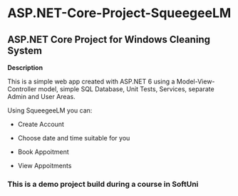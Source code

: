# ASP.NET-Core-Project-SqueegeeLM

## ASP.NET Core Project for Windows Cleaning System

**Description**

This is a simple web app created with ASP.NET 6 using a Model-View-Controller model, simple SQL Database, Unit Tests, Services, separate Admin and User Areas.

Using SqueegeeLM you can:

* Create Account

* Choose date and time suitable for you

* Book Appoitment

* View Appoitments


### This is a demo project build during a course in SoftUni
